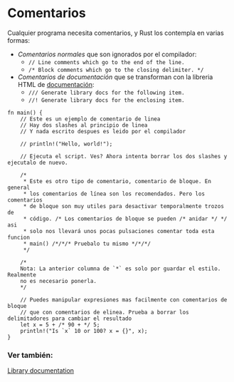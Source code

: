 # Comentarios

Cualquier programa necesita comentarios, y Rust los contempla en varias formas:


* *Comentarios normales* que son ignorados por el compilador:
   * `// Line comments which go to the end of the line.`
   * `/* Block comments which go to the closing delimiter. */`
* *Comentarios de documentación* que se transforman con la libreria HTML de 
  [documentación][docs]:
   * `/// Generate library docs for the following item.`
   * `//! Generate library docs for the enclosing item.`

```rust,editable
fn main() {
    // Este es un ejemplo de comentario de linea
    // Hay dos slashes al principio de linea
    // Y nada escrito despues es leido por el compilador

    // println!("Hello, world!");

    // Ejecuta el script. Ves? Ahora intenta borrar los dos slashes y ejecutalo de nuevo.

    /* 
     * Este es otro tipo de comentario, comentario de bloque. En general 
     * los comentarios de línea son los recomendados. Pero los comentarios 
     * de bloque son muy utiles para desactivar temporalmente trozos de 
     * código. /* Los comentarios de bloque se pueden /* anidar */ */ asi 
     * solo nos llevará unos pocas pulsaciones comentar toda esta funcion 
     * main() /*/*/* Pruebalo tu mismo */*/*/
     */

    /*
    Nota: La anterior columna de `*` es solo por guardar el estilo. Realmente 
    no es necesario ponerla.
    */

    // Puedes manipular expresiones mas facilmente con comentarios de bloque
    // que con comentarios de elinea. Prueba a borrar los delimitadores para cambiar el resultado
    let x = 5 + /* 90 + */ 5;
    println!("Is `x` 10 or 100? x = {}", x);
}

```

### Ver también:

[Library documentation][docs]

[docs]: ../meta/doc.md
